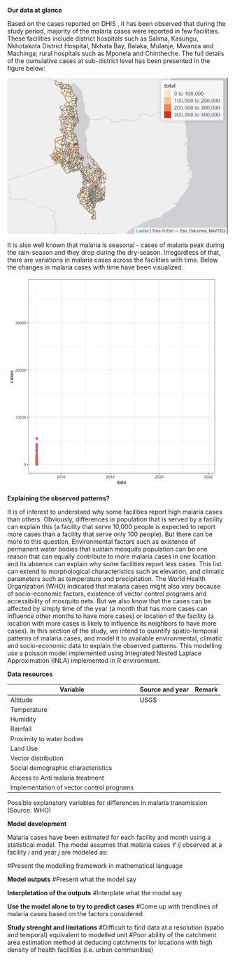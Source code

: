 **Our data at glance**

Based on the cases reported on DHIS , it has been observed that during the study period, majority of the malaria cases were reported in few facilities. These facilities include district hospitals such as Salima, Kasungu, Nkhotakota District Hospital, Nkhata Bay, Balaka, Mulanje, Mwanza and Machinga; rural hospitals such as Mponela and Chintheche. The full details of the cumulative cases at sub-district level has been presented in the figure below:

![Cumulative malaria cases during the study period](graphics/totalcases.png)

It is also well known that malaria is seasonal - cases of malaria peak during the rain-season and they drop during the dry-season. Irregardless of that, there are variations in malaria cases across the facilities with time. Below the changes in malaria cases with time have been visualized.

![](graphics/cases_time.gif)

**Explaining the observed patterns?**

It is of interest to understand why some facilities report high malaria cases than others. Obviously, differences in population that is served by a facility can explain this (a facility that serve 10,000 people is expected to report more cases than a facility that serve only 100 people). But there can be more to this question. Environmental factors such as existence of permanent water bodies that sustain mosquito population can be one reason that can equally contribute to more malaria cases in one location and its absence can explain why some facilities report less cases. This list can extend to morphological characteristics such as elevation, and climatic parameters such as temperature and precipitation. The World Health Organization (WHO) indicated that malaria cases might also vary because of socio-economic factors, existence of vector control programs and accessibility of mosquito nets. But we also know that the cases can be affected by simply time of the year (a month that has more cases can influence other months to have more cases) or location of the facility (a location with more cases is likely to influence its neighbors to have more cases). In this section of the study, we intend to quantify spatio-temporal patterns of malaria cases, and model it to available environmental, climatic and socio-economic data to explain the observed patterns. This modelling use a poisson model implemented using Integrated Nested Laplace Approximation (INLA) implemented in R environment.

**Data resources**

| Variable                                  | Source and year | Remark |
|-------------------------------------------|-----------------|--------|
| Altitude                                  | USGS            |        |
| Temperature                               |                 |        |
| Humidity                                  |                 |        |
| Rainfall                                  |                 |        |
| Proximity to water bodies                 |                 |        |
| Land Use                                  |                 |        |
| Vector distribution                       |                 |        |
| Social demographic characteristics        |                 |        |
| Access to Anti malaria treatment          |                 |        |
| Implementation of vector control programs |                 |        |

Possible explanatory variables for differences in malaria transmission (Source: WHO)

**Model development**

Malaria cases have been estimated for each facility and month using a statistical model. The model assumes that malaria cases $Y$ $ij$ observed at a facility $i$ and year $j$ are modeled as:

#Present the modelling framework in mathematical language

**Model outputs** #Present what the model say

**Interpletation of the outputs** #Interplate what the model say

**Use the model alone to try to predict cases** #Come up with trendlines of malaria cases based on the factors considered

**Study strenght and limitations** #Difficult to find data at a resolution (spatio and temporal) equivalent to modelled unit #Poor ability of the catchment area estimation method at deducing catchments for locations with high density of health facilities (i.e. urban communities)
